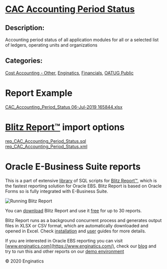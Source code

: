 # [CAC Accounting Period Status](https://www.enginatics.com/reports/cac-accounting-period-status/)
## Description: 
Accounting period status of all application modules for all or a selected list of ledgers, operating units and organizations
## Categories: 
[Cost Accounting - Other](https://www.enginatics.com/library/?pg=1&category[]=Cost+Accounting+-+Other), [Enginatics](https://www.enginatics.com/library/?pg=1&category[]=Enginatics), [Financials](https://www.enginatics.com/library/?pg=1&category[]=Financials), [OATUG Public](https://www.enginatics.com/library/?pg=1&category[]=OATUG+Public)
# Report Example
[CAC_Accounting_Period_Status 06-Jul-2019 165844.xlsx](https://www.enginatics.com/example/cac-accounting-period-status/)
# [Blitz Report™](https://www.enginatics.com/blitz-report/) import options
[rep_CAC_Accounting_Period_Status.sql](https://www.enginatics.com/export/cac-accounting-period-status/)\
[rep_CAC_Accounting_Period_Status.xml](https://www.enginatics.com/xml/cac-accounting-period-status/)
# Oracle E-Business Suite reports

This is a part of extensive [library](https://www.enginatics.com/library/) of SQL scripts for [Blitz Report™](https://www.enginatics.com/blitz-report/), which is the fastest reporting solution for Oracle EBS. Blitz Report is based on Oracle Forms so is fully integrated with E-Business Suite. 

![Running Blitz Report](https://www.enginatics.com/wp-content/uploads/2018/01/Running-blitz-report.png) 

You can [download](https://www.enginatics.com/download/) Blitz Report and use it [free](https://www.enginatics.com/pricing/) for up to 30 reports. 

Blitz Report runs as a background concurrent process and generates output files in XLSX or CSV format, which are automatically downloaded and opened in Excel. Check [installation](https://www.enginatics.com/installation-guide/) and [user](https://www.enginatics.com/user-guide/) guides for more details.

If you are interested in Oracle EBS reporting you can visit [www.enginatics.com](https://www.enginatics.com/), check our [blog](https://www.enginatics.com/blog/) and try to run this and other reports on our [demo environment](http://demo.enginatics.com/)

© 2020 Enginatics